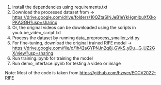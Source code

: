 1. Install the dependencies using requirements.txt
2. Download the processed dataset from -> https://drive.google.com/drive/folders/10QZtaSINJeB1eYkHgmlbuXfXkoPKAGGH?usp=sharing 
3. Or, the original videos can be downloaded using the scripts in youtube_video_script.txt
4. Process the dataset by running data_preprocess_smaller_vid.py
5. For fine-tuning, download the original trained RIFE model -> https://drive.google.com/file/d/1h42aGYPNJn2q8j_GVkS_yDu__G_UZ2GX/view?usp=sharing
6. Run training.ipynb for training the model
7. Run demo_interface.ipynb for testing a video or image


Note: Most of the code is taken from https://github.com/hzwer/ECCV2022-RIFE